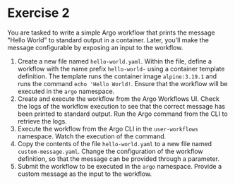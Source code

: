 # Exercise 2

You are tasked to write a simple Argo workflow that prints the message "Hello World" to standard output in a container. Later, you'll make the message configurable by exposing an input to the workflow.

1. Create a new file named `hello-world.yaml`. Within the file, define a workflow with the name prefix `hello-world-` using a container template definition. The template runs the container image `alpine:3.19.1` and runs the command `echo 'Hello World!`. Ensure that the workflow will be executed in the `argo` namespace.
2. Create and execute the workflow from the Argo Workflows UI. Check the logs of the workflow execution to see that the correct message has been printed to standard output. Run the Argo command from the CLI to retrieve the logs.
3. Execute the workflow from the Argo CLI in the `user-workflows` namespace. Watch the execution of the command.
4. Copy the contents of the file `hello-world.yaml` to a new file named `custom-message.yaml`. Change the configuration of the workflow definition, so that the message can be provided through a parameter.
5. Submit the workflow to be executed in the `argo` namespace. Provide a custom message as the input to the workflow.
